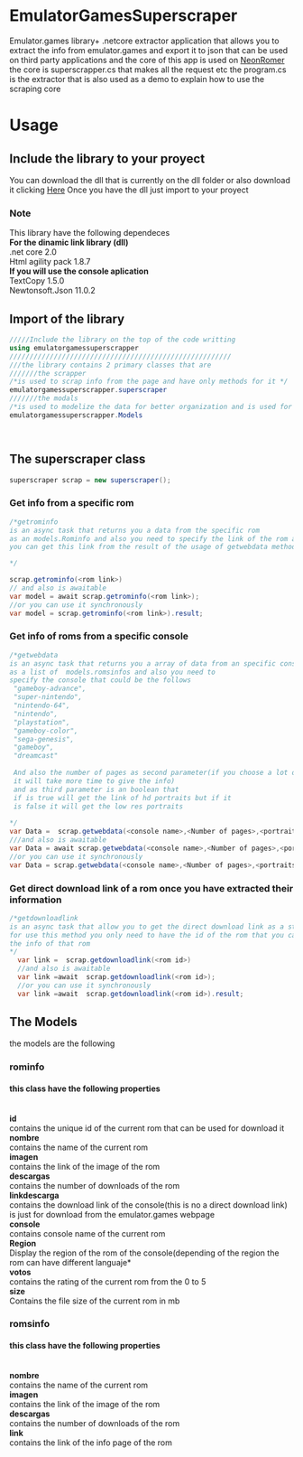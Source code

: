 # EmulatorGamesSuperscraper
Emulator.games  library+ .netcore extractor application that allows you to extract the info from emulator.games and export it to json that can be used on third party applications
and the core of this app is used on <a href='https://github.com/Gr3gorywolf/NeonRom3r'>NeonRomer</a> the core is superscrapper.cs that makes all the request etc
the program.cs is the extractor that is also used as a demo to explain how to use the scraping core
# Usage
## Include the library to your proyect
You can download the dll that is currently on the dll folder or also download it clicking <a href="https://github.com/Gr3gorywolf/EmulatorGamesSuperscraper/raw/master/dll/emulatorgamessuperscraper.dll">Here</a>
Once you have the dll just import to your proyect
### Note
This library have the following dependeces
<br><b>For the dinamic link library (dll)</b>
<br>.net core 2.0
<br>Html agility pack 1.8.7
<br><b>If you will use the console aplication</b>
<br>TextCopy 1.5.0
<br>Newtonsoft.Json 11.0.2
## Import of the library
```c#
/////Include the library on the top of the code writting
using emulatorgamessuperscrapper
///////////////////////////////////////////////////////
///the library contains 2 primary classes that are
///////the scrapper
/*is used to scrap info from the page and have only methods for it */
emulatorgamessuperscrapper.superscraper
///////the modals
/*is used to modelize the data for better organization and is used for the superscraper methods for better output*/
emulatorgamessuperscrapper.Models




```

## The superscraper class

```c#
superscraper scrap = new superscraper();
```
### Get info from a specific rom
```c#
/*getrominfo
is an async task that returns you a data from the specific rom
as an models.Rominfo and also you need to specify the link of the rom as a parameter.
you can get this link from the result of the usage of getwebdata method

*/

scrap.getrominfo(<rom link>)
// and also is awaitable
var model = await scrap.getrominfo(<rom link>);
//or you can use it synchronously
var model = scrap.getrominfo(<rom link>).result;
```
### Get info of roms from a specific console
```c#
/*getwebdata
is an async task that returns you a array of data from an specific console
as a list of  models.romsinfos and also you need to 
specify the console that could be the follows
 "gameboy-advance",
 "super-nintendo",
 "nintendo-64", 
 "nintendo",
 "playstation",
 "gameboy-color", 
 "sega-genesis", 
 "gameboy",
 "dreamcast"
 
 And also the number of pages as second parameter(if you choose a lot of pages
 it will take more time to give the info)
 and as third parameter is an boolean that 
 if is true will get the link of hd portraits but if it 
 is false it will get the low res portraits
 
*/
var Data =  scrap.getwebdata(<console name>,<Number of pages>,<portraits quality>);
///and also is awaitable
var Data = await scrap.getwebdata(<console name>,<Number of pages>,<portraits quality>);
//or you can use it synchronously
var Data = scrap.getwebdata(<console name>,<Number of pages>,<portraits quality>).result;
```
### Get direct download link of a rom once you have extracted their information
```c#
/*getdownloadlink
is an async task that allow you to get the direct download link as a string 
for use this method you only need to have the id of the rom that you can get extracting
the info of that rom
*/
  var link =  scrap.getdownloadlink(<rom id>)
  //and also is awaitable
  var link =await  scrap.getdownloadlink(<rom id>);
  //or you can use it synchronously
  var link =await  scrap.getdownloadlink(<rom id>).result;
```

## The Models
the models are the following
### rominfo
#### this class have the following properties
<br><b>id</b>
<br>contains the unique id of the current rom that can be used for download it
<br><b>nombre</b>
<br>contains the name of the current rom
<br><b>imagen</b>
<br>contains the link of the image of the rom
<br><b>descargas</b>
<br>contains the number of downloads of the rom
<br><b>linkdescarga</b>
<br>contains the download link of the console(this is no a direct download link)
<br>is just for download from the emulator.games webpage 
<br><b>console</b>
<br>contains console name of the current rom
<br><b>Region</b>
<br>Display the region of the rom of the console(depending of the region the rom can have different languaje*
<br><b>votos</b>
<br>contains the rating of the current rom from the 0 to 5
<br><b>size</b>
<br>Contains the file size of the current rom in mb

### romsinfo
#### this class have the following properties
<br><b>nombre</b>
<br>contains the name of the current rom
<br><b>imagen</b>
<br>contains the link of the image of the rom
<br><b>descargas</b>
<br>contains the number of downloads of the rom
<br><b>link</b>
<br>contains the link of the info page of the rom
